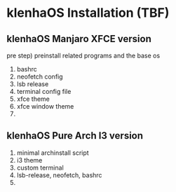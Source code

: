 # klenhaOS Installation (TBF)

## klenhaOS Manjaro XFCE version
pre step) preinstall related programs and the base os 
1. bashrc
2. neofetch config
3. lsb release
4. terminal config file
5. xfce theme
6. xfce window theme
7.

## klenhaOS Pure Arch I3 version
1. minimal archinstall script
2. i3 theme
3. custom terminal
4. lsb-release, neofetch, bashrc
5.

